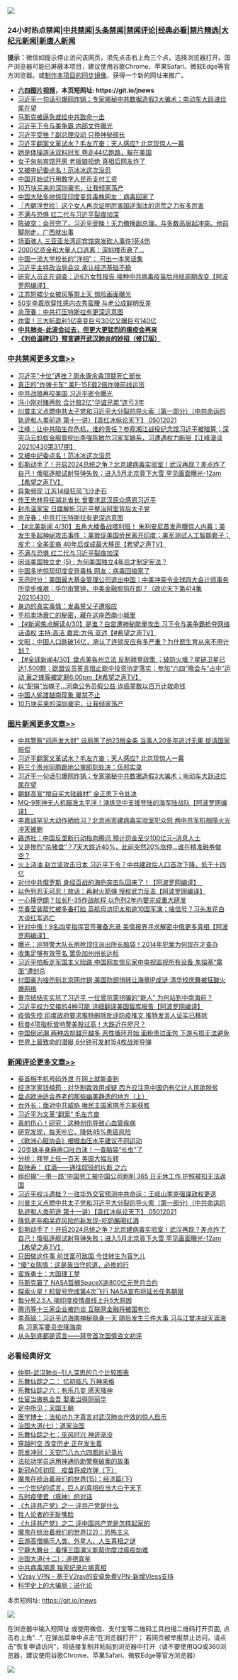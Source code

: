 ![](https://raw.githubusercontent.com/fqnews/bnews/master/64photo/fqnews-qr.jpg)

<div id="tt">
<h3>24小时热点禁闻|<a href="#%E4%B8%AD%E5%85%B1%E7%A6%81%E9%97%BB%E6%9B%B4%E5%A4%9A%E6%96%87%E7%AB%A0">中共禁闻</a>|<a href="#%E5%9B%BE%E7%89%87%E6%96%B0%E9%97%BB%E6%9B%B4%E5%A4%9A%E6%96%87%E7%AB%A0">头条禁闻</a>|<a href="#%E6%96%B0%E9%97%BB%E8%AF%84%E8%AE%BA%E6%9B%B4%E5%A4%9A%E6%96%87%E7%AB%A0">禁闻评论|<a href="#%E5%BF%85%E7%9C%8B%E7%BB%8F%E5%85%B8%E5%A5%BD%E6%96%87">经典必看|<a href="/video.md#%E7%A6%81%E7%89%87%E7%B2%BE%E9%80%89">禁片精选</a>|<a href="https://github.com/fqnews/djy/blob/master/gb/nf1351518.md#1">大纪元新闻</a>|<a href="https://github.com/fqnews/ntdtv/blob/master/gb/prog204.md#1">新唐人新闻</a></h3>
<div><b>提示：</b>微信如提示停止访问该网页，须先点击右上角三个点，选择浏览器打开。国产浏览器可能已屏蔽本项目，建议使用谷歌Chrome、苹果Safari、微软Edge等官方浏览器。或<a href="https://github.com/fqnews/bnews/blob/master/%E5%88%B6%E4%BD%9Cgit%E7%A6%81%E9%97%BB%E9%95%9C%E5%83%8F.md">制作本项目的同步镜像</a>，获得一个新的网址来推广。</div>
<ul>
<li><b><a href="http://d1.bdrive.tk/64.mp4" target="_blank">六四图片视频</a>，本页短网址: https://git.io/jnews</b></li>
<li><a href="/topimagenews/20210430/1536975.md">习近平一句话引爆网炸锅；专家揭秘中共数据造假3大骗术；电动车大跃进烂尾在望</a></li>
<li><a href="/comments/20210430/1536943.md">马斯克被逼急或给中共致命一击</a></li>
<li><a href="/cbnews/20210430/1537128.md">习近平下令与美争霸 内部文件曝光</a></li>
<li><a href="/comments/20210430/1537050.md">习近平受挫？副总理没动 只换神秘部长</a></li>
<li><a href="/topimagenews/20210501/1537439.md">习近平翻案文革试水？毛左亢奋；天人感应? 北京现惊人一幕</a></li>
<li><a href="/yule/20210501/1537305.md">她是体操游泳双料冠军 卷走44亿跑路，躲在美国</a></li>
<li><a href="/cbnews/20210430/1536936.md">女子匆匆宾馆开房 老板娘拒绝 真相后网友炸了</a></li>
<li><a href="/cbnews/20210501/1537527.md">又被中纪委点名！范冰冰这次没忍</a></li>
<li><a href="/cnnews/20210430/1536946.md">中国开始试行用数字人民币支付工资</a></li>
<li><a href="/cbnews/20210501/1537289.md">10万块买来的深圳豪宅，让我倾家荡产</a></li>
<li><a href="/cnnews/20210430/1537130.md">中国大陆多地惊现印度变异毒株网友：病毒回家了</a></li>
<li><a href="/ssgc/20210501/1537280.md">〖兲朝浮世绘〗这个女人再次证明厉害国逆淘汰的洪荒之力有多厉害</a></li>
<li><a href="/cbnews/20210501/1537441.md">不满与恐惧 红二代与习近平裂痕加深</a></li>
<li><a href="/bannedvideo/20210430/1536976.md">陈破空：会开完了，习近平受挫！无力撤换副总理。与多数高层起冲突。他前脚刚走，广西就出事</a></li>
<li><a href="/cnnews/20210501/1537228.md">场面骇人 三亚亚龙湾迎宾馆突发砍人事件1死4伤</a></li>
<li><a href="/cnnews/20210501/1537454.md">2000亿资金和大量人口逃离：深圳楼市悬了…</a></li>
<li><a href="/cnnews/20210501/1537315.md">中国一流大学校长的“洋相”： 可出一本笑话集</a></li>
<li><a href="/cnnews/20210501/1537229.md">习近平主持政治局会议 承认经济基础不稳</a></li>
<li><a href="/cnnews/20210430/1536977.md">研究人员正在调查：近6万女性报告 接种中共病毒疫苗后月经周期改变【阿波罗网编译】</a></li>
<li><a href="/cnnews/20210501/1537417.md">江苏短裙少女被风筝带上天 惊险画面曝光</a></li>
<li><a href="/yule/20210430/1536948.md">50岁李嘉欣穿性感内衣秀蛮腰 与老公成鲜明反差</a></li>
<li><a href="/cbnews/20210501/1537461.md">余茂春：中共打压特斯拉有更深远意图</a></li>
<li><a href="/cnnews/20210430/1537108.md">炸雷！三大航盈利1亿突变巨亏30亿又曝巨亏140亿</a></li>
<li><b><a href="/comments/20200211/1275071.md" target="_blank">中共肺炎-此波会过去，但更大更猛烈的瘟疫会再来</a></b></li>
<li><b><a href="/comments/20200207/1272816.md" target="_blank">《刘伯温碑记》预言避开武汉肺炎的妙招（修订版）</a></b></li>
</ul>
</div>

<div class="catlist">
<h3><a href="/cbnews/" target="_blank">中共禁闻</a><span><a href="/cbnews/" target="_blank" rel="nofollow">更多文章>></a></span></h3>
<ul>
<li><a href="/cbnews/20210501/1537616.md" target="_blank">习近平“卡位”遇挫？周永康余毒顶替死亡部长</a></li>
<li><a href="/cbnews/20210501/1537571.md" target="_blank">真正的”炸弹卡车“ 美F-15E载2倍炸弹前线运货</a></li>
<li><a href="/cbnews/20210501/1537570.md" target="_blank">中共战狼再咬美国 习近平密令曝光</a></li>
<li><a href="/cbnews/20210501/1537552.md" target="_blank">冯小刚对赌再败 合计赔2亿“华谊兄弟”连亏3年</a></li>
<li><a href="/comments/20210501/1537551.md" target="_blank">川普主义点燃中共太子党和习近平大分裂的导火索（第一部分）（中共命运的轨迹和人类前途  第十一讲）【袁红冰纵论天下】 05012021</a></li>
<li><a href="/cbnews/20210501/1537537.md" target="_blank">江峰：让中共陷生存危机，谁的责任？参观湘江战役纪念馆习近平被暗算；深究马云蚂蚁金服竟挖出李强陈敏尔习家军嫡系，习遭遇权力断层【江峰漫谈20210430第317期】</a></li>
<li><a href="/cbnews/20210501/1537527.md" target="_blank">又被中纪委点名！范冰冰这次没忍</a></li>
<li><a href="/comments/20210501/1537526.md" target="_blank">彭斯动手了！开启2024总统之争？北京建病毒实验室！武汉再现？差点炸了自己！俄驱逐舰试射导弹失败；进入5月北京竟下大雪 罕见画面曝光-12am【希望之声TV】</a></li>
<li><a href="/cbnews/20210501/1537516.md" target="_blank">异象频现 江苏14级狂风飞沙走石</a></li>
<li><a href="/cbnews/20210501/1537506.md" target="_blank">传王忠林将任湖北省长 曾要求武汉民众感恩习近平</a></li>
<li><a href="/cbnews/20210501/1537505.md" target="_blank">封杀温家宝 日媒解析习近平整治阿里背后太子党</a></li>
<li><a href="/cbnews/20210501/1537461.md" target="_blank">余茂春：中共打压特斯拉有更深远意图</a></li>
<li><a href="/comments/20210501/1537449.md" target="_blank">【#北美新闻 4/30】五角大楼备战塔利班！ 朱利安尼首发声曝惊人内幕；美发生多起神祕攻击事件 ；美敦促美国侨民离开印度；美军测试人工智能靴子；皮尤：全美亚裔 40年后或成最大移民【希望之声TV】</a></li>
<li><a href="/cbnews/20210501/1537441.md" target="_blank">不满与恐惧 红二代与习近平裂痕加深</a></li>
<li><a href="/comments/20210501/1537398.md" target="_blank">闲谈美国独立史 (5) : 为何美国独立4年后才制定宪法？</a></li>
<li><a href="/cbnews/20210501/1537369.md" target="_blank">中国多地惊现印度变异毒株 网友：病毒回娘家了</a></li>
<li><a href="/cbnews/20210501/1537368.md" target="_blank">天亮时分：美国最大基金管理公司退出中国；中美冲突令全球四大会计师事务所举步维艰；华尔街警钟，中美金融脱钩在即？（政论天下第414集 20210430）</a></li>
<li><a href="/cbnews/20210501/1537160.md" target="_blank">身边的真实事情：发毒誓父子遭报应</a></li>
<li><a href="/cbnews/20210501/1537352.md" target="_blank">手机卖场衰亡的秘密，藏在这座西南小城里</a></li>
<li><a href="/comments/20210501/1537336.md" target="_blank">【#新闻焦点解读4/30】是谁？白宫遭神秘能量攻击  习下令与美争霸抢夺网络话语权  主持:高洁  嘉宾:方伟 蓝述【#希望之声TV】</a></li>
<li><a href="/cbnews/20210501/1537327.md" target="_blank">文昭：中国人口跌破14亿，承认了连锁反应有多严重？为什麽生育从来不用计划？</a></li>
<li><a href="/comments/20210501/1537316.md" target="_blank">【#全球新闻4/30】盘点美各州立法 反制拜登政策 ；破防火墙？星链卫星已达1,500颗；欧盟议员誓言阻止欧中投资协定落实；参加“六四”晚会与“占中”运动 黄之锋等被定罪6:00pm【#希望之声TV】</a></li>
<li><a href="/cbnews/20210501/1537297.md" target="_blank">以“配捐”当幌子…河南公务员假公益 诈癌童数以百万计救命钱</a></li>
<li><a href="/cbnews/20210501/1537296.md" target="_blank">中国人偷渡越南现象 屡禁不止</a></li>
<li><a href="/cbnews/20210501/1537289.md" target="_blank">10万块买来的深圳豪宅，让我倾家荡产</a></li>

</ul>
</div>
<div class="catlist">
<h3><a href="/topimagenews/" target="_blank">图片新闻</a><span><a href="/topimagenews/" target="_blank" rel="nofollow">更多文章>></a></span></h3>
<ul>
<li><a href="/topimagenews/20210501/1537603.md" target="_blank">中共警察“闷声发大财” 设局黑了他23根金条 当事人20多年追讨无果 提请国家赔偿</a></li>
<li><a href="/topimagenews/20210501/1537439.md" target="_blank">习近平翻案文革试水？毛左亢奋；天人感应? 北京现惊人一幕</a></li>
<li><a href="/topimagenews/20210501/1537438.md" target="_blank">将三个贵州同胞跪地公审即刻处决：佤邦实录</a></li>
<li><a href="/topimagenews/20210430/1536975.md" target="_blank">习近平一句话引爆网炸锅；专家揭秘中共数据造假3大骗术；电动车大跃进烂尾在望</a></li>
<li><a href="/topimagenews/20210430/1536842.md" target="_blank">朝鲜高官“擅自买大陆器材” 金正恩下令处决</a></li>
<li><a href="/topimagenews/20210430/1536829.md" target="_blank">MQ-9死神无人机瞄准太平洋！演练空中支援登陆的海军陆战队【阿波罗网编译】  </a></li>
<li><a href="/topimagenews/20210430/1536738.md" target="_blank">李嘉诚罕见大动作晒给习？北京闹市建病毒实验室犯众怒 两中共军机相撞火光冲天被删</a></li>
<li><a href="/topimagenews/20210430/1536651.md" target="_blank">路透社：中国反垄断行动指向腾讯 预计罚金至少100亿元&#8211;消息人士</a></li>
<li><a href="/topimagenews/20210429/1536013.md" target="_blank">又是惨烈“杀猪盘”？7天大跌近40%，此前突然20%涨停…谁在精准融券做空？</a></li>
<li><a href="/topimagenews/20210428/1535537.md" target="_blank">火上浇油 赵立坚攻击日本 习近平下令？中共建政后人口首次下降，低于十四亿</a></li>
<li><a href="/topimagenews/20210428/1535430.md" target="_blank">对付中共俄罗斯 身经百战的海豹突击队回来了！【阿波罗网编译】  </a></li>
<li><a href="/topimagenews/20210428/1535346.md" target="_blank">以色列忍无可忍！放话：再射火箭弹 授权武力反击【阿波罗网编译】</a></li>
<li><a href="/topimagenews/20210428/1535299.md" target="_blank">一心揍伊朗？拉长F-35作战航程 以色列2年内要完成重大研发</a></li>
<li><a href="/topimagenews/20210427/1534826.md" target="_blank">华春莹装帮忙被多番打脸 英航母访印太和逾10国军演；啥信号？习头发花白大谈红军逃亡</a></li>
<li><a href="/topimagenews/20210427/1534723.md" target="_blank">针对中俄！9名四星指挥官签署备忘录 美情报界寻求解密中俄更多真相【阿波罗网编译】</a></li>
<li><a href="/topimagenews/20210427/1534591.md" target="_blank">曝光：巡特警大队长用枪顶住派出所长脑袋！2014年犯案为何现在才查办</a></li>
<li><a href="/topimagenews/20210427/1534584.md" target="_blank">收集足够有效签名 罢免加州州长达标</a></li>
<li><a href="/topimagenews/20210427/1534438.md" target="_blank">习近平拍板走军国主义险路 中国网友惊见家中电视监视所有设备 朱镕基“露面”遭封杀</a></li>
<li><a href="/topimagenews/20210426/1534079.md" target="_blank">付国豪为啥伤别北京网炸锅;美国防部悄转让海量IP成谜;清华校庆舞被狂酸火爆网络</a></li>
<li><a href="/topimagenews/20210426/1533900.md" target="_blank">普京结结实实坑了习近平 一位曾坑蒙拐骗的“能人” 为何站到中南海前？</a></li>
<li><a href="/topimagenews/20210426/1533897.md" target="_blank">习近平权力交接的4种可能 详细翻译美国智库报告【阿波罗网编译】</a></li>
<li><a href="/topimagenews/20210426/1533645.md" target="_blank">疫情失控 印度政府要求推特删除批评防疫推文 推特发言人证实已移除</a></li>
<li><a href="/topimagenews/20210425/1533627.md" target="_blank">标普4项指标皆响警美股过高！大跌近在咫尺？</a></li>
<li><a href="/topimagenews/20210425/1533470.md" target="_blank">中国倒闭潮 两种店却越开越多 恶性循环开始 面粉贵过面包 下游亏损无法避免</a></li>
<li><a href="/topimagenews/20210425/1533462.md" target="_blank">世界上最致命的潜艇 6分钟可发射154枚战斧导弹</a></li>

</ul>
</div>
<div class="catlist">
<h3><a href="/comments/" target="_blank">新闻评论</a><span><a href="/comments/" target="_blank" rel="nofollow">更多文章>></a></span></h3>
<ul>
<li><a href="/comments/20210501/1537594.md" target="_blank">英首相手机号码外泄 在网上就能查到</a></li>
<li><a href="/comments/20210501/1537590.md" target="_blank">经济学家钱楠筠﹕对华制裁效用成疑 西方应注意中国仍有亿计人民欲脱贫</a></li>
<li><a href="/comments/20210501/1537584.md" target="_blank">盘点欧洲适合养老的那些幽美静逸的地方（上）</a></li>
<li><a href="/comments/20210501/1537576.md" target="_blank">台外长：面对中共威胁 唯民主国家携手方能获胜</a></li>
<li><a href="/comments/20210501/1537568.md" target="_blank">习近平为文革“翻案” 毛左亢奋</a></li>
<li><a href="/comments/20210501/1537567.md" target="_blank">真的伤心！研究：这种创伤导致心血管疾病</a></li>
<li><a href="/comments/20210501/1537566.md" target="_blank">研究发现，每天吃它，降低45%患癌风险</a></li>
<li><a href="/comments/20210501/1537565.md" target="_blank">《欧洲心脏协会》根据血压水平建议不同运动</a></li>
<li><a href="/comments/20210501/1537564.md" target="_blank">20岁妹半身麻痹口吐白沫！一查脑袋“长虫”了</a></li>
<li><a href="/comments/20210501/1537561.md" target="_blank">分析：拜登上任一百天 美国大幅左转</a></li>
<li><a href="/comments/20210501/1537557.md" target="_blank">赵映寿： 红酒——通往奴役的片断 之六</a></li>
<li><a href="/comments/20210501/1537554.md" target="_blank">组织揭“一带一路”中国劳工被中国公司剥削 365 日无休工作 护照被扣无法返国</a></li>
<li><a href="/comments/20210501/1537553.md" target="_blank">习近平权斗遇挫？一驻华外交官预测中共命运：王岐山李克强谋政权更迭</a></li>
<li><a href="/comments/20210501/1537551.md" target="_blank">川普主义点燃中共太子党和习近平大分裂的导火索（第一部分）（中共命运的轨迹和人类前途  第十一讲）【袁红冰纵论天下】 05012021</a></li>
<li><a href="/comments/20210501/1537548.md" target="_blank">降低老年痴呆症风险的新发现&#8211;吃奶酪喝红酒</a></li>
<li><a href="/comments/20210501/1537526.md" target="_blank">彭斯动手了！开启2024总统之争？北京建病毒实验室！武汉再现？差点炸了自己！俄驱逐舰试射导弹失败；进入5月北京竟下大雪 罕见画面曝光-12am【希望之声TV】</a></li>
<li><a href="/comments/20210501/1537519.md" target="_blank">只因做这件事 前世富可敌国 今世转生为盲乞儿</a></li>
<li><a href="/comments/20210501/1537518.md" target="_blank">“傻”女陈情：这是我当守的道，必修的行</a></li>
<li><a href="/comments/20210501/1537517.md" target="_blank">蛮族勇士：大国理工梦</a></li>
<li><a href="/comments/20210501/1537515.md" target="_blank">马斯克窘了 NASA暂搁SpaceX逾800亿元登月合约</a></li>
<li><a href="/comments/20210501/1537514.md" target="_blank">探索火星！机智号完成第4次飞行 NASA宣布将延长任务期限</a></li>
<li><a href="/comments/20210501/1537513.md" target="_blank">每分死2.5人 揭印度疫情直线上升5大原因</a></li>
<li><a href="/comments/20210501/1537512.md" target="_blank">腾讯等十三家企业被约谈 互联网金融将被国有化</a></li>
<li><a href="/comments/20210501/1537510.md" target="_blank">李燕铭：习近平访海南神秘隐身一天 随后发生三件大事 习与江曾决战天涯海角 习家军要员空降海南</a></li>
<li><a href="/comments/20210501/1537508.md" target="_blank">从头到底都是谎言——拜登首次国情咨文初评</a></li>

</ul>
</div>

<div class="catlist">
<h3>必看经典好文</h3>
<ul>
<li><a href="/comments/20200620/1347687.md" target="_blank">仲明-武汉肺炎-引人深思的几个比较图表</a></li>
<li><a href="/tculture/20170711/790081.md" target="_blank">乐舞仙踪之二： 忆初临凡 万神来格</a></li>
<li><a href="/tculture/20190101/792146.md" target="_blank">乐舞仙踪之六：有乐几变 感天降神</a></li>
<li><a href="/lifebaike/20161111/612348.md" target="_blank">仕宦当做执金吾 娶妻当得阴丽华</a></li>
<li><a href="/tculture/xiulian/20151111/470021.md" target="_blank">定中所见：天国王朝</a></li>
<li><a href="/comments/20200820/1382989.md" target="_blank">医学博士：法轮功九字真言对武汉肺炎疗效的惊人启示</a></li>
<li><a href="/cbnews/20190424/913985.md" target="_blank">治国大道(七)：道家治国</a></li>
<li><a href="/tculture/20190101/792550.md" target="_blank">乐舞仙踪之七：巫风时兴 神迹渐没</a></li>
<li><a href="/comments/20200626/1259925.md" target="_blank">穿越时空 改变历史 正在发生着</a></li>
<li><a href="/comments/20200604/783200.md" target="_blank">怒发冲冠：天安门八九六四图片纪录片</a></li>
<li><a href="/cbnews/20170626/780479.md" target="_blank">法轮功学员运用神通协助警察破案的故事</a></li>
<li><a href="/headline/20200908/1392940.md" target="_blank">新冠ADE初现　疫苗将成炸弹（下）</a></li>
<li><a href="/topimagenews/20180610/955499.md" target="_blank">魔鬼在统治着我们的世界(15)：经济篇(下)</a></li>
<li><a href="/comments/20200621/1348067.md" target="_blank">一个世纪的谎言，巨人的真相应当大白于天下</a></li>
<li><a href="/comments/20200327/1301424.md" target="_blank">与时疫使君（瘟神）的对话</a></li>
<li><a href="/bookonline/20131116/201056.md" target="_blank">《九评共产党》之一 评共产党是什么</a></li>
<li><a href="/comments/20200606/783250.md" target="_blank">牲人论者的无耻嘴脸</a></li>
<li><a href="/bookonline/20131116/201055.md" target="_blank">《九评共产党》之二 评中国共产党是怎样起家的</a></li>
<li><a href="/comments/20180804/981524.md" target="_blank">魔鬼在统治着我们的世界(22)：恐怖主义</a></li>
<li><a href="/comments/20200919/82684.md" target="_blank">云游高僧揭示人类、外星人、人生真相之谜</a></li>
<li><a href="/comments/20200527/1273654.md" target="_blank">宁静大舞台：看懂三国演义能帮你度过瘟疫劫难</a></li>
<li><a href="/cbnews/20180318/916241.md" target="_blank">治国大道(十二)：道德真鉴</a></li>
<li><a href="/ccpdope/20200412/1311165.md" target="_blank">中共病毒溯源 独家纪录片揭真相</a></li>
<li><a href="/comments/20210402/1257608.md" target="_blank">V2ray VPN &#8211; 基于V2ray的安卓免费VPN-新增Vless支持</a></li>
<li><a href="/comments/20200605/783246.md" target="_blank">科学史上的大骗局：进化论</a></li>

</ul>
</div>

本页短网址: https://git.io/jnews

![](https://raw.githubusercontent.com/fqnews/bnews/master/64photo/fqnews-qr.jpg)

在浏览器中输入短网址 或使用微信、支付宝等二维码工具扫描二维码打开页面, 点击右上角"...", 在弹出菜单中点击“在浏览器打开”； 若网页被举报禁止访问，请点击“恢复申请访问”，将链接复制并粘贴到浏览器中打开（请不要使用QQ或360浏览器，建议使用谷歌Chrome、苹果Safari、微软Edge等官方浏览器）

![](https://raw.githubusercontent.com/fqnews/bnews/master/64photo/wx.jpg)